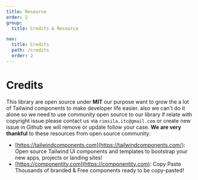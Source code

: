 ```yaml
---
title: Resource
order: 2
group:
  title: Credits & Resource

nav:
  title: Credits
  path: /credits
  order: 2
---
```


# Credits

This library are open source under **MIT** our purpose want to grow the a lot of Tailwind components to make developer life easier. also we can't do it alone so we need to use community open source to our library if relate with copyright issue please contact us via `rimsila.itc@gmail.com` or create new issue in Github we will remove or update follow your case. **We are very thankful** to these resources from open source community:

- [https://tailwindcomponents.com](https://tailwindcomponents.com/): Open source Tailwind UI components and templates to bootstrap your new apps, projects or landing sites!
- [https://componentity.com](https://componentity.com): Copy Paste Thousands of branded & Free components ready to be copy-pasted!
